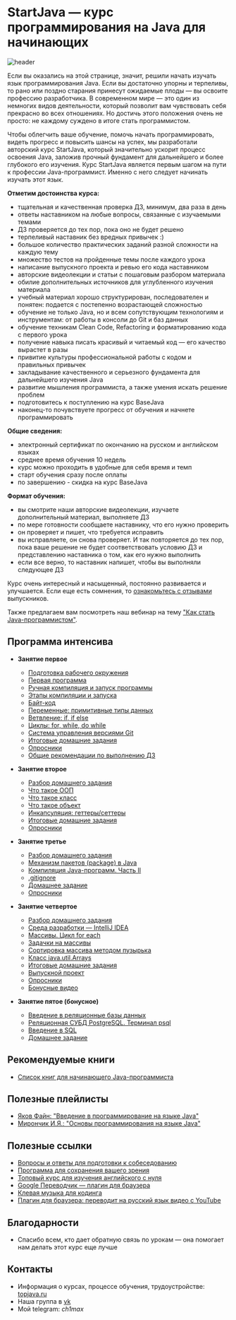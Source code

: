 # StartJava — курс программирования на Java для начинающих

![header](https://user-images.githubusercontent.com/29703461/177752588-4b3a45fc-3abf-4d9f-ada4-fa3cbc25f315.png)

Если вы оказались на этой странице, значит, решили начать изучать язык программирования Java. Если вы достаточно упорны и терпеливы, то рано или поздно старания принесут ожидаемые плоды — вы освоите профессию разработчика. В современном мире — это один из немногих видов деятельности, который позволит вам чувствовать себя прекрасно во всех отношениях. Но достичь этого положения очень не просто: не каждому суждено в итоге стать программистом.

Чтобы облегчить ваше обучение, помочь начать программировать, видеть прогресс и повысить шансы на успех, мы разработали авторский курс StartJava, который значительно ускорит процесс освоения Java, заложив прочный фундамент для дальнейшего и более глубокого его изучения. Курс StartJava является первым шагом на пути к профессии Java-программист. Именно с него следует начинать изучать этот язык.

**Отметим достоинства курса:**
- тщательная и качественная проверка ДЗ, минимум, два раза в день
- ответы наставником на любые вопросы, связанные с изучаемыми темами
- ДЗ проверяется до тех пор, пока оно не будет решено
- терпеливый наставник без вредных привычек :)
- большое количество практических заданий разной сложности на каждую тему
- множество тестов на пройденные темы после каждого урока
- написание выпускного проекта и ревью его кода наставником
- авторские видеолекции и статьи с пошаговым разбором материала
- обилие дополнительных источников для углубленного изучения материала
- учебный материал хорошо структурирован, последователен и понятен: подается с постепенно возрастающей сложностью
- обучение не только Java, но и всем сопутствующим технологиям и инструментам: от работы в консоли до Git и баз данных
- обучение техникам Clean Code, Refactoring и форматированию кода с первого урока
- получение навыка писать красивый и читаемый код — его качество вырастет в разы
- привитие культуры профессиональной работы с кодом и правильных привычек
- закладывание качественного и серьезного фундамента для дальнейшего изучения Java
- развитие мышления программиста, а также умения искать решение проблем
- подготовитесь к поступлению на курс BaseJava
- наконец-то почувствуете прогресс от обучения и начнете программировать

**Общие сведения:**
- электронный сертификат по окончанию на русском и английском языках
- среднее время обучения 10 недель
- курс можно проходить в удобные для себя время и темп
- старт обучения сразу после оплаты
- по завершению - скидка на курс BaseJava

**Формат обучения:**
- вы смотрите наши авторские видеолекции, изучаете дополнительный материал, выполняете ДЗ
- по мере готовности сообщаете наставнику, что его нужно проверить
- он проверяет и пишет, что требуется исправить
- вы исправляете, он снова проверяет. И так повторяется до тех пор, пока ваше решение не будет соответствовать условию ДЗ и представлению наставника о том, как его нужно выполнить
- если все верно, то наставник напишет, чтобы вы выполняли следующее ДЗ

Курс очень интересный и насыщенный, постоянно развивается и улучшается. Если еще есть сомнения, то [ознакомьтесь с отзывами](https://vk.com/topic-18505771_38447031?offset=80) выпускников.

Также предлагаем вам посмотреть наш вебинар на тему ["Как стать Java-программистом"](https://vk.com/wall-18505771_829).

## Программа интенсива
- **Занятие первое**
  - [Подготовка рабочего окружения](https://github.com/ichimax/startjava/blob/master/lesson%201.md#-1-подготовка-рабочего-окружения)
  - [Первая программа](https://github.com/ichimax/startjava/blob/master/lesson%201.md#-2-первая-программа)
  - [Ручная компиляция и запуск программы](https://github.com/ichimax/startjava/blob/master/lesson%201.md#-3-Ручная-компиляция-и-запуск-программы)
  - [Этапы компиляции и запуска](https://github.com/ichimax/startjava/blob/master/lesson%201.md#4-этапы-компиляции-и-запуска)
  - [Байт-код](https://github.com/ichimax/startjava/blob/master/lesson%201.md#-5-байт-код)
  - [Переменные: примитивные типы данных](https://github.com/ichimax/startjava/blob/master/lesson%201.md#-6-Переменные-примитивные-типы-данных)
  - [Ветвление: if, if else](https://github.com/ichimax/startjava/blob/master/lesson%201.md#-7-Ветвление-if-if-else)
  - [Циклы: for, while, do while](https://github.com/ichimax/startjava/blob/master/lesson%201.md#-8-Циклы-for-while-do-while)
  - [Система управления версиями Git](https://github.com/ichimax/startjava/blob/master/lesson%201.md#-9-Система-управления-версиями-git)
  - [Итоговые домашние задания](https://github.com/ichimax/startjava/blob/master/lesson%201.md#10)
  - [Опросники](https://github.com/ichimax/startjava/blob/master/lesson%201.md#11)
  - [Общие рекомендации по выполнению ДЗ](https://github.com/ichimax/startjava/blob/master/lesson%201.md#12)
  
- **Занятие второе**
  - [Разбор домашнего задания](https://github.com/ichimax/startjava/blob/master/lesson%202.md#Разбор-домашнего-задания)
  - [Что такое ООП](https://github.com/ichimax/startjava/blob/master/lesson%202.md#-1-Что-такое-ООП)
  - [Что такое класс](https://github.com/ichimax/startjava/blob/master/lesson%202.md#-2-Что-такое-класс)
  - [Что такое объект](https://github.com/ichimax/startjava/blob/master/lesson%202.md#-3-Что-такое-объект)
  - [Инкапсуляция: геттеры/сеттеры](https://github.com/ichimax/startjava/blob/master/lesson%202.md#-4-Инкапсуляция-геттерысеттеры)
  - [Итоговые домашние задания](https://github.com/ichimax/startjava/blob/master/lesson%202.md#6)
  - [Опросники](https://github.com/ichimax/startjava/blob/master/lesson%202.md#7)
  
- **Занятие третье**
  - [Разбор домашнего задания](https://github.com/ichimax/startjava/blob/master/lesson%203.md#Разбор-домашнего-задания)
  - [Механизм пакетов (package) в Java](https://github.com/ichimax/startjava/blob/master/lesson%203.md#-1-Механизм-пакетов-package-в-java)
  - [Компиляция Java-программ. Часть II](https://github.com/ichimax/startjava/blob/master/lesson%203.md#-2-Компиляция-java-программ-Часть-ii)
  - [.gitignore](https://github.com/ichimax/startjava/blob/master/lesson%203.md#-3-gitignore)
  - [Домашнее задание](https://github.com/ichimax/startjava/blob/master/lesson%203.md#5-Домашнее-задание)
  - [Опросники](https://github.com/ichimax/startjava/blob/master/lesson%203.md#6)
  
- **Занятие четвертое**
  - [Разбор домашнего задания](https://github.com/ichimax/startjava/blob/master/lesson%204.md#Разбор-домашнего-задания)
  - [Среда разработки — IntelliJ IDEA](https://github.com/ichimax/startjava/blob/master/lesson%204.md#1)
  - [Массивы. Цикл for each](https://github.com/ichimax/startjava/blob/master/lesson%204.md#2)
  - [Задачки на массивы](https://github.com/ichimax/startjava/blob/master/lesson%204.md#3)
  - [Сортировка массива методом пузырька](https://github.com/ichimax/startjava/blob/master/lesson%204.md#4)
  - [Класс java.util.Arrays](https://github.com/ichimax/startjava/blob/master/lesson%204.md#5)
  - [Итоговые домашние задания](https://github.com/ichimax/startjava/blob/master/lesson%204.md#6)
  - [Выпускной проект](https://github.com/ichimax/startjava/blob/master/lesson%204.md#7)
  - [Опросники](https://github.com/ichimax/startjava/blob/master/lesson%204.md#8)
  - [Бонусные видео](https://github.com/ichimax/startjava/blob/master/lesson%204.md#9)
  
- **Занятие пятое (бонусное)**
   - [Введение в реляционные базы данных](https://github.com/ichimax/startjava/blob/master/lesson%205.md#-1-Введение-в-реляционные-базы-данных)
   - [Реляционная СУБД PostgreSQL. Терминал psql](https://github.com/ichimax/startjava/blob/master/lesson%205.md#-2-Реляционная-СУБД-postgresql-Терминал-psql)
   - [Введение в SQL](https://github.com/ichimax/startjava/blob/master/lesson%205.md#-3-Введение-в-sql)
   - [Домашнее задание](https://github.com/ichimax/startjava/blob/master/lesson%205.md#4-Домашнее-задание)

## Рекомендуемые книги
 - [Список книг для начинающего Java-программиста](https://topjava.ru/blog/spisok-knig-dlya-nachinayushchego-java-programmista)
 
## Полезные плейлисты
 - [Яков Файн: "Введение в программирование на языке Java"](https://www.youtube.com/playlist?list=PLkKunJj_bZefB1_hhS68092rbF4HFtKjW)
 - [Мирончик И.Я.: "Основы программирования на языке Java"](https://www.youtube.com/playlist?list=PL4535B9D2F8203AC7)
 
## Полезные ссылки
 - [Вопросы и ответы для подготовки к собеседованию](https://github.com/enhorse/java-interview)
 - [Программа для сохранения вашего зрения](https://justgetflux.com/)
 - [Топовый курс для изучения английского с нуля](https://youtube.com/playlist?list=PLD6SPjEPomauFCdDQwuHubP7F2yIVJnwN)
 - [Google Переводчик — плагин для браузера](https://chrome.google.com/webstore/detail/google-translate/aapbdbdomjkkjkaonfhkkikfgjllcleb?hl=ru)
 - [Клевая музыка для кодинга](https://www.youtube.com/channel/UCwVQIkAtyZzQSA-OY1rsGig)
 - [Плагин для браузера: переводит на русский язык видео с YouTube](https://github.com/ilyhalight/voice-over-translation)
 
## Благодарности
 - Спасибо всем, кто дает обратную связь по урокам — она помогает нам делать этот курс еще лучше
 
 ## Контакты
 - Информация о курсах, процессе обучения, трудоустройстве: [topjava.ru](https://topjava.ru/)
 - Наша группа в [vk](https://vk.com/topjavaru)
 - Мой telegram: *ch1max*
